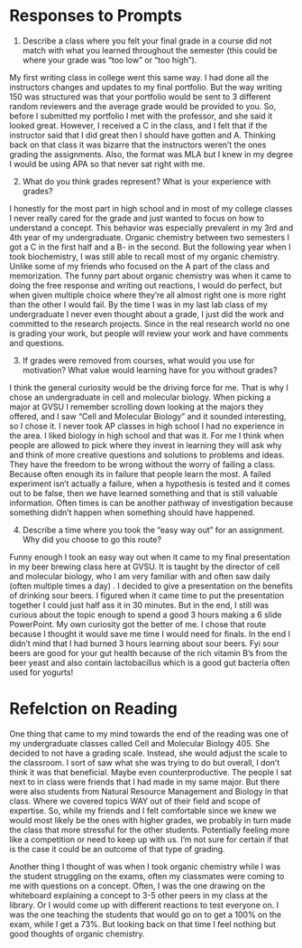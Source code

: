 # Responses to Prompts
1. Describe a class where you felt your final grade in a course did not match with what you learned throughout the semester (this could be where your grade was “too low” or “too high”).  

My first writing class in college went this same way. I had done all the instructors changes and updates to my final portfolio. But the way writing 150 was structured was that your portfolio would be sent to 3 different random reviewers and the average grade would be provided to you. So, before I submitted my portfolio I met with the professor, and she said it looked great. However, I received a C in the class, and I felt that if the instructor said that I did great then I should have gotten and A. Thinking back on that class it was bizarre that the instructors weren’t the ones grading the assignments. Also, the format was MLA but I knew in my degree I would be using APA so that never sat right with me. 


2. What do you think grades represent? What is your experience with grades?

I honestly for the most part in high school and in most of my college classes I never really cared for the grade and just wanted to focus on how to understand a concept. This behavior was especially prevalent in my 3rd and 4th year of my undergraduate. Organic chemistry between two semesters I got a C in the first half and a B- in the second. But the following year when I took biochemistry, I was still able to recall most of my organic chemistry. Unlike some of my friends who focused on the A part of the class and memorization. The funny part about organic chemistry was when it came to doing the free response and writing out reactions, I would do perfect, but when given multiple choice where they’re all almost right one is more right than the other I would fail.  By the time I was in my last lab class of my undergraduate I never even thought about a grade, I just did the work and committed to the research projects. Since in the real research world no one is grading your work, but people will review your work and have comments and questions. 


3. If grades were removed from courses, what would you use for motivation? What value would learning have for you without grades?

I think the general curiosity would be the driving force for me. That is why I chose an undergraduate in cell and molecular biology. When picking a major at GVSU I remember scrolling down looking at the majors they offered, and I saw “Cell and Molecular Biology” and it sounded interesting, so I chose it. I never took AP classes in high school I had no experience in the area. I liked biology in high school and that was it. For me I think when people are allowed to pick where they invest in learning they will ask why and think of more creative questions and solutions to problems and ideas. They have the freedom to be wrong without the worry of failing a class. Because often enough its in failure that people learn the most. A failed experiment isn’t actually a failure, when a hypothesis is tested and it comes out to be false, then we have learned something and that is still valuable information. Often times is can be another pathway of investigation because something didn’t happen when something should have happened. 


4. Describe a time where you took the “easy way out” for an assignment. Why did you choose to go this route?

Funny enough I took an easy way out when it came to my final presentation in my beer brewing class here at GVSU. It is taught by the director of cell and molecular biology, who I am very familiar with and often saw daily (often multiple times a day) . I decided to give a presentation on the benefits of drinking sour beers. I figured when it came time to put the presentation together I could just half ass it in 30 minutes. But in the end, I still was curious about the topic enough to spend a good 3 hours making a 6 slide PowerPoint. My own curiosity got the better of me. I chose that route because I thought it would save me time I would need for finals. In the end I didn’t mind that I had burned 3 hours learning about sour beers. Fyi sour beers are good for your gut health because of the rich vitamin B’s from the beer yeast and also contain lactobacillus which is a good gut bacteria often used for yogurts! 

# Refelction on Reading 
One thing that came to my mind towards the end of the reading was one of my undergraduate classes called Cell and Molecular Biology 405. She decided to not have a grading scale. Instead, she would adjust the scale to the classroom. I sort of saw what she was trying to do but overall, I don’t think it was that beneficial. Maybe even counterproductive. The people I sat next to in class were friends that I had made in my same major. But there were also students from Natural Resource Management and Biology in that class. Where we covered topics WAY out of their field and scope of expertise. So, while my friends and I felt comfortable since we knew we would most likely be the ones with higher grades, we probably in turn made the class that more stressful for the other students. Potentially feeling more like a competition or need to keep up with us. I’m not sure for certain if that is the case it could be an outcome of that type of grading.  

Another thing I thought of was when I took organic chemistry while I was the student struggling on the exams, often my classmates were coming to me with questions on a concept. Often, I was the one drawing on the whiteboard explaining a concept to 3-5 other peers in my class at the library. Or I would come up with different reactions to test everyone on. I was the one teaching the students that would go on to get a 100% on the exam, while I get a 73%. But looking back on that time I feel nothing but good thoughts of organic chemistry. 













